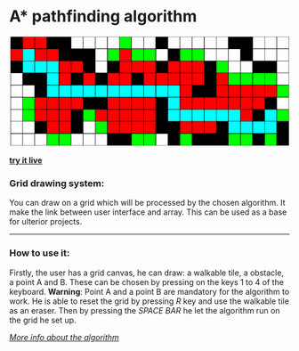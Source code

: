 # A* pathfinding algorithm 

![A* pathfinding algorithm found a path !](https://raw.githubusercontent.com/Sulay35/Astar-pathfinding/main/images/illustration.PNG)

**[try it live](https://editor.p5js.org/Sulay35/sketches/CqtwiLZcw)**

### Grid drawing system: 
You can draw on a grid which will be processed by the chosen algorithm. It make the link between user interface and array. This can be used as a base for ulterior projects.

---

### How to use it: 
Firstly, the user has a grid canvas, he can draw: a walkable tile, a obstacle, a point A and B. These can be chosen by pressing on the keys 1 to 4 of the keyboard.
**Warning**: Point A and a point B are mandatory for the algorithm to work.
He is able to reset the grid by pressing _R_ key and use the walkable tile as an eraser.
Then by pressing the _SPACE BAR_ he let the algorithm run on the grid he set up.


_[More info about the algorithm](https://fr.wikipedia.org/wiki/Algorithme_A*)_
